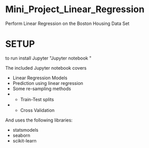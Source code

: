 # Mini_Project_Linear_Regression
Perform Linear Regression on the Boston Housing Data Set

# SETUP

to run install Jupyter 
"Jupyter notebook <filename>"


The included Jupyter notebook covers

- Linear Regression Models
- Prediction using linear regression
- Some re-sampling methods
- - Train-Test splits
- - Cross Validation

And uses the following libraries:

- statsmodels
- seaborn
- scikit-learn
